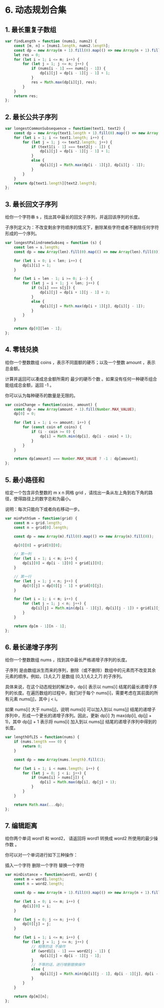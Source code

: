 # 6. 动态规划合集

## 1. 最长重复子数组

```javascript
var findLength = function (nums1, nums2) {
    const [m, n] = [nums1.length, nums2.length];
    const dp = new Array(m + 1).fill(0).map(() => new Array(n + 1).fill(0));
    let res = 0;
    for (let i = 1; i <= m; i++) {
        for (let j = 1; j <= n; j++) {
            if (nums[i - 1] === nums[j - 1]) {
                dp[i][j] = dp[i - 1][j - 1] + 1;
            }
            res = Math.max(dp[i][j], res);
        }
    }
    return res;
};
```

## 2. 最长公共子序列

```javascript
var longestCommonSubsequence = function(text1, text2) {
    const dp = new Array(text1.length + 1).fill(0).map(() => new Array(text2.length + 1).fill(0));
    for (let i = 1; i <= text1.length; i++) {
        for (let j = 1; j <= text2.length; j++) {
            if (text1[i - 1] === text2[j - 1]) {
                dp[i][j] = dp[i - 1][j - 1] + 1;
            }
            else {
                dp[i][j] = Math.max(dp[i - 1][j], dp[i][j - 1]);
            }
        }
    }
    return dp[text1.length][text2.length];
};

```

## 3. 最长回文子序列

给你一个字符串 s ，找出其中最长的回文子序列，并返回该序列的长度。

子序列定义为：不改变剩余字符顺序的情况下，删除某些字符或者不删除任何字符形成的一个序列。

```javascript
var longestPalindromeSubseq = function (s) {
    const len = s.length;
    const dp = new Array(len).fill(0).map(() => new Array(len).fill(0));

    for (let i = 0; i < len; i++) {
        dp[i][i] = 1;
    }

    for (let i = len - 1; i >= 0; i--) {
        for (let j = i + 1; j < len; j++) {
            if (s[i] === s[j]) {
                dp[i][j] = dp[i + 1][j - 1] + 2;
            }
            else {
                dp[i][j] = Math.max(dp[i + 1][j], dp[i][j - 1]);
            }
        }
    }

    return dp[0][len - 1];
};
```

## 4. 零钱兑换

给你一个整数数组 coins ，表示不同面额的硬币；以及一个整数 amount ，表示总金额。

计算并返回可以凑成总金额所需的 最少的硬币个数 。如果没有任何一种硬币组合能组成总金额，返回 -1 。

你可以认为每种硬币的数量是无限的。

```javascript
var coinChange = function(coins, amount) {
    const dp = new Array(amount + 1).fill(Number.MAX_VALUE);
    dp[0] = 0;

    for (let i = 1; i <= amount; i++) {
        for (const coin of coins) {
            if (i - coin >= 0) {
                dp[i] = Math.min(dp[i], dp[i - coin] + 1);
            }
        }
    }

    return dp[amount] === Number.MAX_VALUE ? -1 : dp[amount];
};
```


## 5. 最小路径和

给定一个包含非负整数的 m x n 网格 grid ，请找出一条从左上角到右下角的路径，使得路径上的数字总和为最小。

说明：每次只能向下或者向右移动一步。

```javascript
var minPathSum = function(grid) {
    const m = grid.length;
    const n = grid[0].length;

    const dp = new Array(m).fill(0).map(() => new Array(n).fill(0));

    dp[0][0] = grid[0][0];

    // 第一列
    for (let i = 1; i < m; i++) {
        dp[i][0] = dp[i - 1][0] + grid[i][0];
    }

    // 第一行
    for (let j = 1; j < n; j++) {
        dp[0][j] = dp[0][j - 1] + grid[0][j]; 
    }

    for (let i = 1; i < m; i++) {
        for (let j = 1; j < n; j++) {
            dp[i][j] = Math.min(dp[i - 1][j], dp[i][j - 1]) + grid[i][j];
        }
    }

    return dp[m - 1][n - 1];
};
```

## 6. 最长递增子序列

给你一个整数数组 nums ，找到其中最长严格递增子序列的长度。

子序列 是由数组派生而来的序列，删除（或不删除）数组中的元素而不改变其余元素的顺序。例如，[3,6,2,7] 是数组 [0,3,1,6,2,2,7] 的子序列。

具体来说，在这个动态规划的解法中，dp[i] 表示以 nums[i] 结尾的最长递增子序列的长度。在遍历数组的过程中，我们对于每个 nums[i]，需要考虑在其前面的所有元素 nums[j]，其中 j < i。

如果 nums[i] 大于 nums[j]，说明 nums[i] 可以加入到以 nums[j] 结尾的递增子序列中，形成一个更长的递增子序列。因此，更新 dp[i] 为 max(dp[i], dp[j] + 1)，其中 dp[j] + 1 表示将 nums[i] 加入到以 nums[j] 结尾的递增子序列中得到的长度。

```javascript
var lengthOfLIS = function(nums) {
    if (nums.length === 0) {
        return 0;
    }

    const dp = new Array(nums.length).fill(1);

    for (let i = 1; i < nums.length; i++) {
        for (let j = 0; j < i; j++) {
            if (nums[i] > nums[j]) {
                dp[i] = Math.max(dp[i], dp[j] + 1);
            }
        }
    }

    return Math.max(...dp);
};
```

## 7. 编辑距离

给你两个单词 word1 和 word2， 请返回将 word1 转换成 word2 所使用的最少操作数  。

你可以对一个单词进行如下三种操作：

插入一个字符
删除一个字符
替换一个字符

```javascript
var minDistance = function(word1, word2) {
    const m = word1.length;
    const n = word2.length;

    const dp = new Array(m + 1).fill(0).map(() => new Array(n + 1).fill(0));

    for (let i = 0; i <= m; i++) {
        dp[i][0] = i;
    }

    for (let j = 0; j <= n; j++) {
        dp[0][j] = j;
    }

    for (let i = 1; i <= m; i++) {
        for (let j = 1; j <= n; j++) {
            // 相等的话 不操作
            if (word1[i - 1] === word2[j - 1]) {
                dp[i][j] = dp[i - 1][j - 1];
            }
            // 不等的话，进行增删替换操作
            else {
                dp[i][j] = Math.min(dp[i][j - 1], dp[i - 1][j], dp[i - 1][j - 1]) + 1;
            }
        }
    }

    return dp[m][n];
};
```